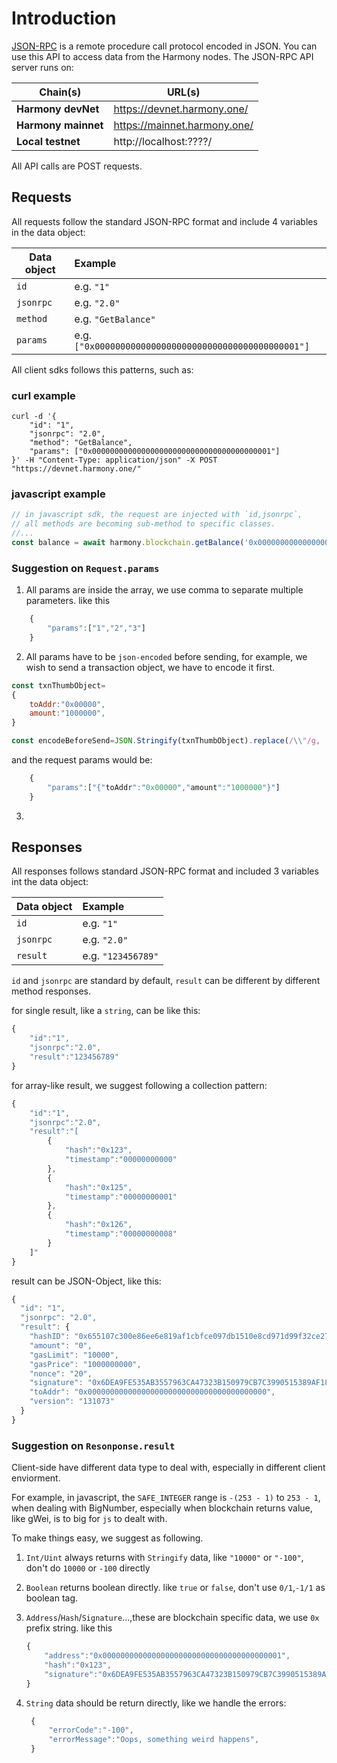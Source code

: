 # Introduction

[JSON-RPC](https://en.wikipedia.org/wiki/JSON-RPC) is a remote procedure call protocol encoded in JSON. You can use this API to access data from the Harmony nodes.
The JSON-RPC API server runs on:

| Chain(s)            | URL(s)                       |
| ------------------- | ---------------------------- |
| **Harmony devNet**  | https://devnet.harmony.one/  |
| **Harmony mainnet** | https://mainnet.harmony.one/ |
| **Local testnet**   | http://localhost:????/       |

All API calls are POST requests.

## Requests
All requests follow the standard JSON-RPC format and include 4 variables in the data object:

| Data object | Example                                               |
| ----------- | :---------------------------------------------------- |
| `id`        | e.g. `"1"`                                            |
| `jsonrpc`   | e.g. `"2.0"`                                          |
| `method`    | e.g. `"GetBalance"`                                   |
| `params`    | e.g. `["0x0000000000000000000000000000000000000001"]` |

All client sdks follows this patterns, such as:

### curl example
```shell
curl -d '{
    "id": "1",
    "jsonrpc": "2.0",
    "method": "GetBalance",
    "params": ["0x0000000000000000000000000000000000000001"]
}' -H "Content-Type: application/json" -X POST "https://devnet.harmony.one/"
```

### javascript example
```javascript
// in javascript sdk, the request are injected with `id,jsonrpc`, 
// all methods are becoming sub-method to specific classes.
//...
const balance = await harmony.blockchain.getBalance('0x0000000000000000000000000000000000000001');
```

### Suggestion on `Request.params`
1. All params are inside the array, we use comma to separate multiple parameters. like this
```js
    {
        "params":["1","2","3"]
    }
```
2. All params have to be `json-encoded` before sending, for example, we wish to send a transaction object, we have to encode it first.

```javascript
const txnThumbObject=
{
    toAddr:"0x00000",
    amount:"1000000",
}

const encodeBeforeSend=JSON.Stringify(txnThumbObject).replace(/\\"/g, '"');

```

and the request params would be:

```js
    {
        "params":["{"toAddr":"0x00000","amount":"1000000"}"]
    }
```

3. 

## Responses

All responses follows standard JSON-RPC format and included 3 variables int the data object:

| Data object | Example            |
| ----------- | :----------------- |
| `id`        | e.g. `"1"`         |
| `jsonrpc`   | e.g. `"2.0"`       |
| `result`    | e.g. `"123456789"` |

`id` and `jsonrpc` are standard by default, `result` can be different by different method responses.

for single result, like a `string`, can be like this:

```js
{
    "id":"1",
    "jsonrpc":"2.0",
    "result":"123456789"
}
```

for array-like result, we suggest following a collection pattern:

```js
{
    "id":"1",
    "jsonrpc":"2.0",
    "result":"[
        {
            "hash":"0x123",
            "timestamp":"00000000000"
        },
        {
            "hash":"0x125",
            "timestamp":"00000000001"
        },
        {
            "hash":"0x126",
            "timestamp":"00000000008"
        }
    ]"
}
```

result can be JSON-Object, like this:

```js
{
  "id": "1",
  "jsonrpc": "2.0",
  "result": {
    "hashID": "0x655107c300e86ee6e819af1cbfce097db1510e8cd971d99f32ce2772dcad42f2",
    "amount": "0",
    "gasLimit": "10000",
    "gasPrice": "1000000000",
    "nonce": "20",
    "signature": "0x6DEA9FE535AB3557963CA47323B150979CB7C3990515389AF18AFFDD1049ECF3C5AEB5107A64636A946E75219B9482AFE9C7E1D8E5C59D55A1A28A24C0B877B6",
    "toAddr": "0x0000000000000000000000000000000000000000",
    "version": "131073"
  }
}
```
### Suggestion on `Resonponse.result`

Client-side have different data type to deal with, especially in different client enviorment.

For example, in javascript, the `SAFE_INTEGER` range is `-(253 - 1)` to `253 - 1`, when dealing with BigNumber, especially when blockchain returns value, like gWei, is to big for `js` to dealt with.

To make things easy, we suggest as following.

1. `Int/Uint` always returns with `Stringify` data, like `"10000"` or `"-100"`, don't do `10000` or `-100` directly
2. `Boolean` returns boolean directly. like `true` or `false`, don't use `0/1`,`-1/1` as boolean tag.
3. `Address`/`Hash`/`Signature`...,these are blockchain specific data, we use `0x` prefix string. like this

    ```js
    {
        "address":"0x0000000000000000000000000000000000000001",
        "hash":"0x123",
        "signature":"0x6DEA9FE535AB3557963CA47323B150979CB7C3990515389AF18AFFDD1049ECF3C5AEB5107A64636A946E75219B9482AFE9C7E1D8E5C59D55A1A28A24C0B877B6"
    }
    ```
4. `String` data should be return directly, like we handle the errors:
 
   ```js
    {
        "errorCode":"-100",
        "errorMessage":"Oops, something weird happens",
    }
    ```